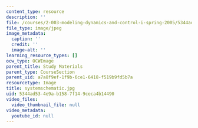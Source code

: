```yaml
---
content_type: resource
description: ''
file: /courses/2-003-modeling-dynamics-and-control-i-spring-2005/5344ad534e9ab1587f149ceca4b14490_systemschematic.jpg
file_type: image/jpeg
image_metadata:
  caption: ''
  credit: ''
  image-alt: ''
learning_resource_types: []
ocw_type: OCWImage
parent_title: Study Materials
parent_type: CourseSection
parent_uid: a7a8f9ef-1f9b-6ce1-6418-f519b9fd5b7a
resourcetype: Image
title: systemschematic.jpg
uid: 5344ad53-4e9a-b158-7f14-9ceca4b14490
video_files:
  video_thumbnail_file: null
video_metadata:
  youtube_id: null
---
```

